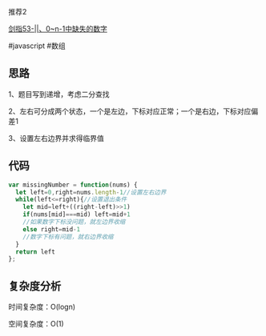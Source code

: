推荐2

[剑指53-||、0~n-1中缺失的数字](https://leetcode.cn/problems/que-shi-de-shu-zi-lcof/)

#javascript #数组
## 思路
1、题目写到递增，考虑二分查找

2、左右可分成两个状态，一个是左边，下标对应正常；一个是右边，下标对应偏差1

3、设置左右边界并求得临界值

## 代码
```javascript
var missingNumber = function(nums) {
  let left=0,right=nums.length-1//设置左右边界
  while(left<=right){//设置退出条件
    let mid=left+((right-left)>>1)
    if(nums[mid]===mid) left=mid+1
    //如果数字下标没问题，就左边界收缩
    else right=mid-1
    //数字下标有问题，就右边界收缩
  }
  return left
};
```
## 复杂度分析
时间复杂度：O(logn)

空间复杂度：O(1)
